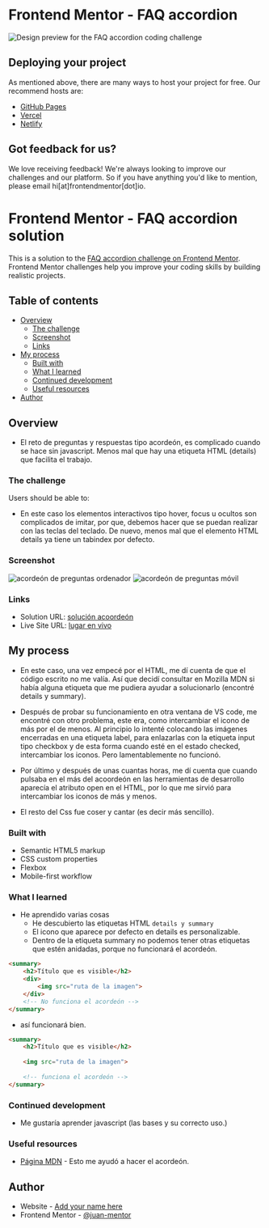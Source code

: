 # Frontend Mentor - FAQ accordion

![Design preview for the FAQ accordion coding challenge](./design/desktop-preview.jpg)

## Deploying your project

As mentioned above, there are many ways to host your project for free. Our recommend hosts are:

- [GitHub Pages](https://pages.github.com/)
- [Vercel](https://vercel.com/)
- [Netlify](https://www.netlify.com/)

## Got feedback for us?

We love receiving feedback! We're always looking to improve our challenges and our platform. So if you have anything you'd like to mention, please email hi[at]frontendmentor[dot]io.

# Frontend Mentor - FAQ accordion solution

This is a solution to the [FAQ accordion challenge on Frontend Mentor](https://www.frontendmentor.io/challenges/faq-accordion-wyfFdeBwBz). Frontend Mentor challenges help you improve your coding skills by building realistic projects. 

## Table of contents

- [Overview](#overview)
  - [The challenge](#the-challenge)
  - [Screenshot](#screenshot)
  - [Links](#links)
- [My process](#my-process)
  - [Built with](#built-with)
  - [What I learned](#what-i-learned)
  - [Continued development](#continued-development)
  - [Useful resources](#useful-resources)
- [Author](#author)

## Overview
- El reto de preguntas y respuestas tipo acordeón, es complicado cuando se hace sin javascript. Menos mal que hay una etiqueta HTML (details) que facilita el trabajo. 
### The challenge

Users should be able to:

- En este caso los elementos interactivos tipo hover, focus u ocultos son complicados de imitar, por que, debemos hacer que se puedan realizar con las teclas del teclado. De nuevo, menos mal que el elemento HTML details
ya tiene un tabindex por defecto.

### Screenshot

![acordeón de preguntas ordenador](./captures/faq-accordion-desktop.png)
![acordeón de preguntas móvil](./captures/faq-accordion-mobile.png)

### Links

- Solution URL: [solución acoordeón](https://github.com/juan-mentor/faq-accordion-main.git)
- Live Site URL: [lugar en vivo](https://juan-mentor.github.io/faq-accordion-main/)

## My process
- En este caso, una vez empecé por el HTML, me dí cuenta de que el código escrito no me valía. Así que decidí consultar en Mozilla MDN si había alguna etiqueta que me pudiera ayudar a solucionarlo (encontré details y summary).

- Después de probar su funcionamiento en otra ventana de VS code, me encontré con otro problema, este era, como intercambiar el icono de más por el de menos. Al principio lo intenté colocando las imágenes encerradas en una etiqueta label, para enlazarlas con la etiqueta input tipo checkbox y de esta forma cuando esté en el estado checked, intercambiar los iconos. Pero lamentablemente no funcionó.

- Por último y después de unas cuantas horas, me dí cuenta que cuando pulsaba en el más del acoordeón en las herramientas de desarrollo aparecía el atributo open en el HTML, por lo que me sirvió para intercambiar los iconos de más y menos.

- El resto del Css fue coser y cantar (es decir más sencillo).

### Built with

- Semantic HTML5 markup
- CSS custom properties
- Flexbox
- Mobile-first workflow

### What I learned

- He aprendido varias cosas
  - He descubierto las etiquetas HTML `details y summary`
  - El icono que aparece por defecto en details es personalizable.
  - Dentro de la etiqueta summary no podemos tener otras etiquetas que estén anidadas, porque no funcionará el acordeón.

```html
<summary>
    <h2>Título que es visible</h2>
    <div>
        <img src="ruta de la imagen">
    </div>
    <!-- No funciona el acordeón -->
</summary>
```
- así funcionará bien.

```html
<summary>
    <h2>Título que es visible</h2>
    
    <img src="ruta de la imagen">
    
    <!-- funciona el acordeón -->
</summary>   
```

### Continued development

- Me gustaría aprender javascript (las bases y su correcto uso.)

### Useful resources

- [Página MDN](https://developer.mozilla.org/es/docs/Web/HTML/Element/details) - Esto me ayudó a hacer el acordeón.


## Author

- Website - [Add your name here](https://www.your-site.com)
- Frontend Mentor - [@juan-mentor](https://www.frontendmentor.io/profile/juan-mentor)